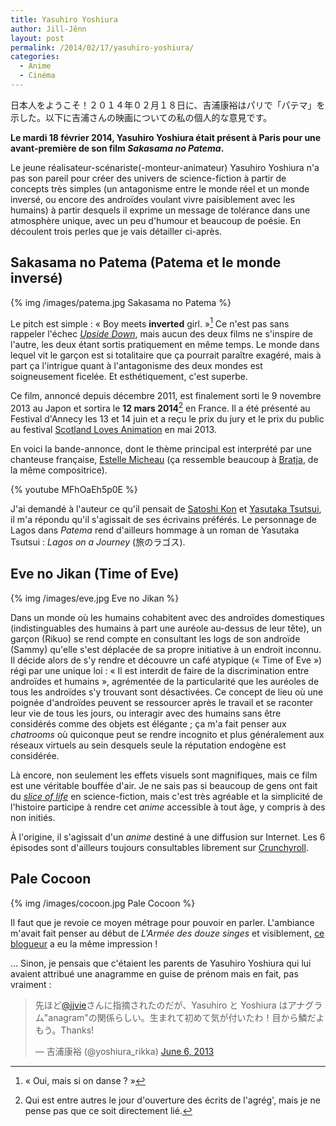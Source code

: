 ```yaml
---
title: Yasuhiro Yoshiura
author: Jill-Jênn
layout: post
permalink: /2014/02/17/yasuhiro-yoshiura/
categories:
  - Anime
  - Cinéma
---
```

日本人をようこそ！２０１４年０２月１８日に、吉浦康裕はパリで「パテマ」を示した。以下に吉浦さんの映画についての私の個人的な意見です。

**Le mardi 18 février 2014, Yasuhiro Yoshiura était présent à Paris pour une avant-première de son film *Sakasama no Patema*.**

Le jeune réalisateur-scénariste(-monteur-animateur) Yasuhiro Yoshiura n'a pas son pareil pour créer des univers de science-fiction à partir de concepts très simples (un antagonisme entre le monde réel et un monde inversé, ou encore des androïdes voulant vivre paisiblement avec les humains) à partir desquels il exprime un message de tolérance dans une atmosphère unique, avec un peu d'humour et beaucoup de poésie. En découlent trois perles que je vais détailler ci-après.

## Sakasama no Patema (Patema et le monde inversé)

{% img /images/patema.jpg Sakasama no Patema %}

Le pitch est simple : « Boy meets **inverted** girl. »[^1] Ce n'est pas sans rappeler l'échec [*Upside Down*](/2013/02/05/sakasama-no-patema-upside-down/), mais aucun des deux films ne s'inspire de l'autre, les deux étant sortis pratiquement en même temps. Le monde dans lequel vit le garçon est si totalitaire que ça pourrait paraître exagéré, mais à part ça l'intrigue quant à l'antagonisme des deux mondes est soigneusement ficelée. Et esthétiquement, c'est superbe.

 [^1]: « Oui, mais si on danse ? »

Ce film, annoncé depuis décembre 2011, est finalement sorti le 9 novembre 2013 au Japon et sortira le **12 mars 2014**[^2] en France. Il a été présenté au Festival d'Annecy les 13 et 14 juin et a reçu le prix du jury et le prix du public au festival [Scotland Loves Animation](http://lovesanimation.com) en mai 2013.

 [^2]: Qui est entre autres le jour d'ouverture des écrits de l'agrég', mais je ne pense pas que ce soit directement lié.

En voici la bande-annonce, dont le thème principal est interprété par une chanteuse française, [Estelle Micheau](https://twitter.com/EstelleMicheau) (ça ressemble beaucoup à [Bratja](https://www.youtube.com/watch?v=xl84U-NkXyg), de la même compositrice).

{% youtube MFhOaEh5p0E %}

J'ai demandé à l'auteur ce qu'il pensait de [Satoshi Kon](/2011/08/24/rest-in-peace-satoshi-kon/) et [Yasutaka Tsutsui](/2013/09/24/yasutaka-tsutsui/), il m'a répondu qu'il s'agissait de ses écrivains préférés. Le personnage de Lagos dans *Patema* rend d'ailleurs hommage à un roman de Yasutaka Tsutsui : *Lagos on a Journey* (旅のラゴス).

## Eve no Jikan (Time of Eve)

{% img /images/eve.jpg Eve no Jikan %}

Dans un monde où les humains cohabitent avec des androïdes domestiques (indistinguables des humains à part une auréole au-dessus de leur tête), un garçon (Rikuo) se rend compte en consultant les logs de son androïde (Sammy) qu'elle s'est déplacée de sa propre initiative à un endroit inconnu. Il décide alors de s'y rendre et découvre un café atypique (« Time of Eve ») régi par une unique loi : « Il est interdit de faire de la discrimination entre androïdes et humains », agrémentée de la particularité que les auréoles de tous les androïdes s'y trouvant sont désactivées. Ce concept de lieu où une poignée d'androïdes peuvent se ressourcer après le travail et se raconter leur vie de tous les jours, ou interagir avec des humains sans être considérés comme des objets est élégante ; ça m'a fait penser aux *chatrooms* où quiconque peut se rendre incognito et plus généralement aux réseaux virtuels au sein desquels seule la réputation endogène est considérée.

Là encore, non seulement les effets visuels sont magnifiques, mais ce film est une véritable bouffée d'air. Je ne sais pas si beaucoup de gens ont fait du [*slice of life*](http://en.wikipedia.org/wiki/Slice_of_life) en science-fiction, mais c'est très agréable et la simplicité de l'histoire participe à rendre cet *anime* accessible à tout âge, y compris à des non initiés.

À l'origine, il s'agissait d'un *anime* destiné à une diffusion sur Internet. Les 6 épisodes sont d'ailleurs toujours consultables librement sur [Crunchyroll](http://www.crunchyroll.com/time-of-eve/).

## Pale Cocoon

{% img /images/cocoon.jpg Pale Cocoon %}

Il faut que je revoie ce moyen métrage pour pouvoir en parler. L'ambiance m'avait fait penser au début de *L'Armée des douze singes* et visiblement, [ce blogueur](http://www.sakura-suki.com/animes-manga/japanime/oav-pale-cocoon/) a eu la même impression !

… Sinon, je pensais que c'étaient les parents de Yasuhiro Yoshiura qui lui avaient attribué une anagramme en guise de prénom mais en fait, pas vraiment :

<blockquote class="twitter-tweet"><p>先ほど<a href="https://twitter.com/jjvie">@jjvie</a>さんに指摘されたのだが、Yasuhiro と Yoshiura はアナグラム&quot;anagram&quot;の関係らしい。生まれて初めて気が付いたわ！目から鱗だよもう。Thanks!</p>&mdash; 吉浦康裕 (@yoshiura_rikka) <a href="https://twitter.com/yoshiura_rikka/statuses/342623633702805505">June 6, 2013</a></blockquote>
<script async src="//platform.twitter.com/widgets.js" charset="utf-8"></script>
